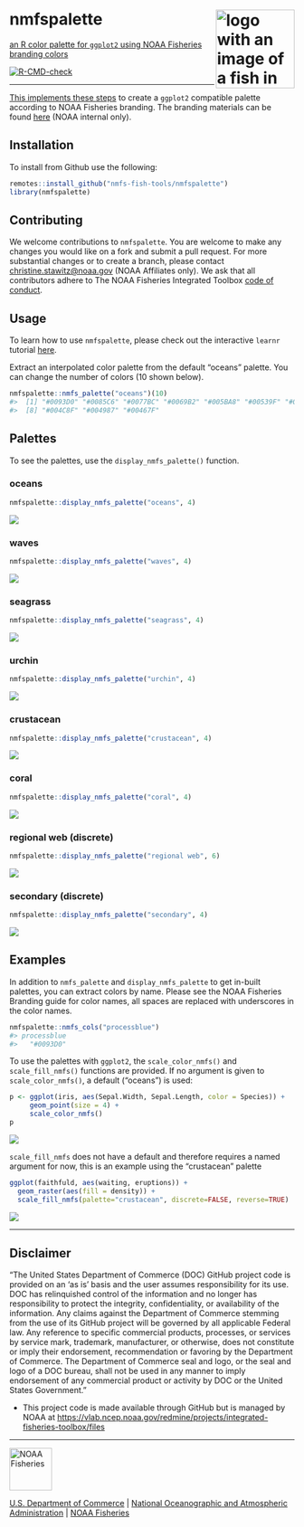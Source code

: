 <!-- README.md is generated from README.Rmd. Please edit that file -->

# nmfspalette <a href={https:://nmfs-fish-tools.github.io/nmfspalette}><img src="man/figures/logo.png" align="right" width=139 height=139 alt="logo with an image of a fish in multiple palette colors" />

an R color palette for `ggplot2` using NOAA Fisheries branding colors

![R-CMD-check](https://github.com/nmfs-fish-tools/nmfspalette/workflows/R-CMD-check/badge.svg)

-----

This implements these
[steps](https://drsimonj.svbtle.com/creating-corporate-colour-palettes-for-ggplot2)
to create a `ggplot2` compatible palette according to NOAA Fisheries
branding. The branding materials can be found [here](https://drive.google.com/drive/folders/1pcMRQHGdzX4NfsiDNTCYIBpRyP1-F57J) (NOAA internal only).

## Installation

To install from Github use the following:

``` r
remotes::install_github("nmfs-fish-tools/nmfspalette")
library(nmfspalette)
```

## Contributing

We welcome contributions to `nmfspalette`. You are welcome to make any
changes you would like on a fork and submit a pull request. For more
substantial changes or to create a branch, please contact
<christine.stawitz@noaa.gov> (NOAA Affiliates only). We ask that all
contributors adhere to The NOAA Fisheries Integrated Toolbox [code of
conduct](https://github.com/nmfs-fish-tools/Resources/blob/master/CONTRIBUTING.md).

## Usage

To learn how to use `nmfspalette`, please check out the interactive
`learnr` tutorial [here](https://cstawitz.shinyapps.io/colors/).

Extract an interpolated color palette from the default “oceans” palette.
You can change the number of colors (10 shown below).

``` r
nmfspalette::nmfs_palette("oceans")(10)
#>  [1] "#0093D0" "#0085C6" "#0077BC" "#0069B2" "#005BA8" "#00539F" "#005097"
#>  [8] "#004C8F" "#004987" "#00467F"
```

## Palettes

To see the palettes, use the `display_nmfs_palette()` function.

### oceans

``` r
nmfspalette::display_nmfs_palette("oceans", 4)
```

![](man/figures/displ_oceans-1.png)<!-- -->

### waves

``` r
nmfspalette::display_nmfs_palette("waves", 4)
```

![](man/figures/displ_waves-1.png)<!-- -->

### seagrass

``` r
nmfspalette::display_nmfs_palette("seagrass", 4)
```

![](man/figures/displ_seagrass-1.png)<!-- -->

### urchin

``` r
nmfspalette::display_nmfs_palette("urchin", 4)
```

![](man/figures/displ_urchin-1.png)<!-- -->

### crustacean

``` r
nmfspalette::display_nmfs_palette("crustacean", 4)
```

![](man/figures/displ_crustacean-1.png)<!-- -->

### coral

``` r
nmfspalette::display_nmfs_palette("coral", 4)
```

![](man/figures/displ_coral-1.png)<!-- -->

### regional web (discrete)

``` r
nmfspalette::display_nmfs_palette("regional web", 6)
```

![](man/figures/displ_regional_web-1.png)<!-- -->

### secondary (discrete)

``` r
nmfspalette::display_nmfs_palette("secondary", 4)
```

![](man/figures/displ_secondary-1.png)<!-- -->

## Examples

In addition to `nmfs_palette` and `display_nmfs_palette` to get in-built
palettes, you can extract colors by name. Please see the NOAA Fisheries
Branding guide for color names, all spaces are replaced with underscores
in the color names.

``` r
nmfspalette::nmfs_cols("processblue")
#> processblue 
#>   "#0093D0"
```

To use the palettes with `ggplot2`, the `scale_color_nmfs()` and
`scale_fill_nmfs()` functions are provided. If no argument is given to
`scale_color_nmfs()`, a default (“oceans”) is used:

``` r
p <- ggplot(iris, aes(Sepal.Width, Sepal.Length, color = Species)) +
     geom_point(size = 4) +
     scale_color_nmfs()
p
```

![](man/figures/default_plot-1.png)<!-- -->

`scale_fill_nmfs` does not have a default and therefore requires a named
argument for now, this is an example using the “crustacean” palette

``` r
ggplot(faithfuld, aes(waiting, eruptions)) +
  geom_raster(aes(fill = density)) +
  scale_fill_nmfs(palette="crustacean", discrete=FALSE, reverse=TRUE)
```

![](man/figures/scale_fill_example-1.png)<!-- -->

-----

## Disclaimer

“The United States Department of Commerce (DOC) GitHub project code is
provided on an ‘as is’ basis and the user assumes responsibility for its
use. DOC has relinquished control of the information and no longer has
responsibility to protect the integrity, confidentiality, or
availability of the information. Any claims against the Department of
Commerce stemming from the use of its GitHub project will be governed by
all applicable Federal law. Any reference to specific commercial
products, processes, or services by service mark, trademark,
manufacturer, or otherwise, does not constitute or imply their
endorsement, recommendation or favoring by the Department of Commerce.
The Department of Commerce seal and logo, or the seal and logo of a DOC
bureau, shall not be used in any manner to imply endorsement of any
commercial product or activity by DOC or the United States Government.”

  - This project code is made available through GitHub but is managed by
    NOAA at
    <https://vlab.ncep.noaa.gov/redmine/projects/integrated-fisheries-toolbox/files>

-----

<a href="https://www.fisheries.noaa.gov/"><img src="man/figures/noaa-fisheries-rgb-2line-horizontal-small.png" height=75 alt="NOAA Fisheries" />

[U.S. Department of Commerce](https://www.commerce.gov/) | [National
Oceanographic and Atmospheric Administration](https://www.noaa.gov) |
[NOAA Fisheries](https://www.fisheries.noaa.gov/)
